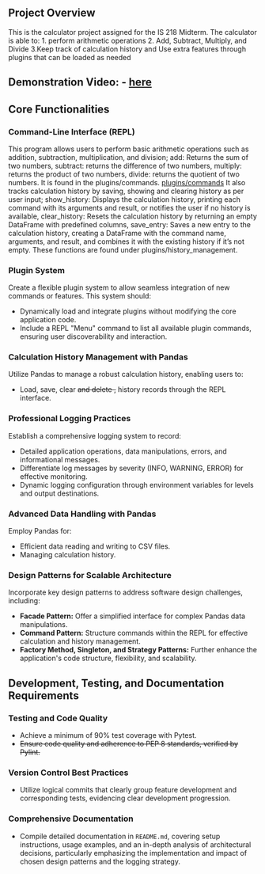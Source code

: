 ## Project Overview
This is the calculator project assigned for the IS 218 Midterm. The calculator is able to: 1. perform arithmetic operations 2. Add, Subtract, Multiply, and Divide 3.Keep track of calculation history and Use extra features through plugins that can be loaded as needed

## Demonstration Video: - [here](https://youtu.be/hu9YFdeSkV8)

## Core Functionalities

### Command-Line Interface (REPL)
This program allows users to perform basic arithmetic operations such as addition, subtraction, multiplication, and division; add: Returns the sum of two numbers, subtract: returns the difference of two numbers, multiply: returns the product of two numbers, divide: returns the quotient of two numbers.
It is found in the plugins/commands. [plugins/commands](https://github.com/db-48/IS218-Midterm/blob/main/calculator/plugins/commands.py) It also tracks calculation history by saving, showing and clearing history as per user input; show_history: Displays the calculation history, printing each command with its arguments and result, or notifies the user if no history is available, clear_history: Resets the calculation history by returning an empty DataFrame with predefined columns, save_entry: Saves a new entry to the calculation history, creating a DataFrame with the command name, arguments, and result, and combines it with the existing history if it’s not empty. These functions are found under plugins/history_management. 

### Plugin System

Create a flexible plugin system to allow seamless integration of new commands or features. This system should:
- Dynamically load and integrate plugins without modifying the core application code.
- Include a REPL  "Menu" command to list all available plugin commands, ensuring user discoverability and interaction.

### Calculation History Management with Pandas

Utilize Pandas to manage a robust calculation history, enabling users to:
- Load, save, clear ~~and delete ,~~ history records through the REPL interface.


### Professional Logging Practices

Establish a comprehensive logging system to record:
- Detailed application operations, data manipulations, errors, and informational messages.
- Differentiate log messages by severity (INFO, WARNING, ERROR) for effective monitoring.
- Dynamic logging configuration through environment variables for levels and output destinations.

### Advanced Data Handling with Pandas

Employ Pandas for:
- Efficient data reading and writing to CSV files.
- Managing calculation history.

### Design Patterns for Scalable Architecture

Incorporate key design patterns to address software design challenges, including:
- **Facade Pattern:** Offer a simplified interface for complex Pandas data manipulations.
- **Command Pattern:** Structure commands within the REPL for effective calculation and history management.
- **Factory Method, Singleton, and Strategy Patterns:** Further enhance the application's code structure, flexibility, and scalability.

## Development, Testing, and Documentation Requirements

### Testing and Code Quality

- Achieve a minimum of 90% test coverage with Pytest.
- ~~Ensure code quality and adherence to PEP 8 standards, verified by Pylint.~~

### Version Control Best Practices

- Utilize logical commits that clearly group feature development and corresponding tests, evidencing clear development progression.

### Comprehensive Documentation

- Compile detailed documentation in `README.md`, covering setup instructions, usage examples, and an in-depth analysis of architectural decisions, particularly emphasizing the implementation and impact of chosen design patterns and the logging strategy.


